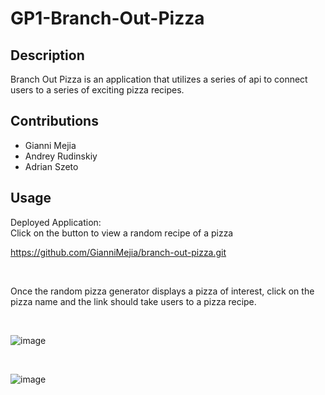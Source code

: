 # GP1-Branch-Out-Pizza

## Description
Branch Out Pizza is an application that utilizes a series of api to connect users to a series of exciting pizza recipes.

## Contributions
* Gianni Mejia
* Andrey Rudinskiy
* Adrian Szeto

## Usage
Deployed Application:
<br/>
Click on the button to view a random recipe of a pizza
<br/>

https://github.com/GianniMejia/branch-out-pizza.git

<br/>

Once the random pizza generator displays a pizza of interest, click on the pizza name and the link should take users to a pizza recipe.

<br/> 

![image](https://user-images.githubusercontent.com/100250064/187072083-c5e01e5e-a755-4d1a-96f9-424b58b47fa3.png)


<br/>

![image](https://user-images.githubusercontent.com/100250064/187072134-1a26a621-2780-4dce-95c9-f55d522cc47f.png)
